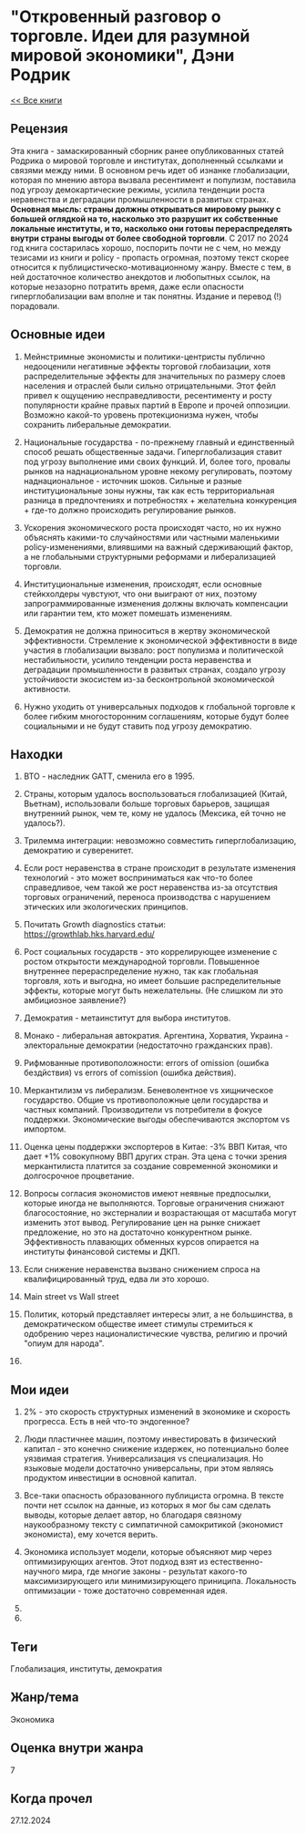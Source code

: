 # "Откровенный разговор о торговле. Идеи для разумной мировой экономики", Дэни Родрик

[\<\< Все книги](../README.md)

## Рецензия

Эта книга - замаскированный сборник ранее опубликованных статей Родрика о мировой торговле и институтах, дополненный ссылками и связями между ними. В основном речь идет об изнанке глобализации, которая по мнению автора вызвала ресентимент и популизм, поставила под угрозу демокартические режимы, усилила тенденции роста неравенства и деградации промышленности в развитых странах. **Основная мысль: страны должны открываться мировому рынку с большей оглядкой на то, насколько это разрушит их собственные локальные институты, и то, насколько они готовы перераспределять внутри страны выгоды от более свободной торговли**. С 2017 по 2024 год книга состарилась хорошо, поспорить почти не с чем, но между тезисами из книги и policy - пропасть огромная, поэтому текст скорее относится к публицистическо-мотивационному жанру. Вместе с тем, в ней достаточное количество анекдотов и любопытных ссылок, на которые незазорно потратить время, даже если опасности гиперглобализации вам вполне и так понятны. Издание и перевод (!) порадовали.

## Основные идеи

1.  Мейнстримные экономисты и политики-центристы публично недооценили негативные эффекты торговой глобаизации, хотя распределительные эффекты для значительных по размеру слоев населения и отраслей были сильно отрицательными. Этот фейл привел к ощущению несправедливости, ресентименту и росту популярности крайне правых партий в Европе и прочей оппозиции. Возможно какой-то уровень протекционизма нужен, чтобы сохранить либеральные демократии.

2.  Национальные государства - по-прежнему главный и единственный способ решать общественные задачи. Гиперглобализация ставит под угрозу выполнение ими своих функций. И, более того, провалы рынков на наднациональном уровне некому регулировать, поэтому наднациональное - источник шоков. Сильные и разные институциональные зоны нужны, так как есть территориальная разница в предпочтениях и потребностях + желательна конкуренция + где-то должно происходить регулирование рынков.

3.  Ускорения экономического роста происходят часто, но их нужно объяснять какими-то случайностями или частными маленькими policy-изменениями, влиявшими на важный сдерживающий фактор, а не глобальными структурными реформами и либерализацией торговли.

4.  Институциональные изменения, происходят, если основные стейкхолдеры чувстуют, что они выиграют от них, поэтому запрограммированные изменения должны включать компенсации или гарантии тем, кто может помешать изменениям.

5.  Демократия не должна приноситься в жертву экономической эффективности. Стремление к экономической эффективности в виде участия в глобализации вызвало: рост популизма и политической нестабильности, усилило тенденции роста неравенства и деградации промышленности в развитых странах, создало угрозу устойчивости экосистем из-за бесконтрольной экономической активности.

6.  Нужно уходить от универсальных подходов к глобальной торговле к более гибким многосторонним соглашениям, которые будут более социальными и не будут ставить под угрозу демократию.

## Находки

1.  ВТО - наследник GATT, сменила его в 1995.

2.  Страны, которым удалось воспользоваться глобализацией (Китай, Вьетнам), использовали больше торговых барьеров, защищая внутренний рынок, чем те, кому не удалось (Мексика, ей точно не удалось?).

3.  Трилемма интеграции: невозможно совместить гиперглобализацию, демократию и суверенитет.

4.  Если рост неравенства в стране происходит в результате изменения технологий - это может восприниматься как что-то более справедливое, чем такой же рост неравенства из-за отсутствия торговых ограничений, переноса производства с нарушением этических или экологических принципов.

5.  Почитать Growth diagnostics статьи: <https://growthlab.hks.harvard.edu/>

6.  Рост социальных государств - это коррелирующее изменение с ростом открытости международной торговли. Повышенное внутреннее перераспределение нужно, так как глобальная торговля, хоть и выгодна, но имеет большие распределительные эффекты, которые могут быть нежелательны. (Не слишком ли это амбициозное заявление?)

7.  Демократия - метаинститут для выбора институтов.

8.  Монако - либеральная автократия. Аргентина, Хорватия, Украина - электоральные демократии (недостаточно гражданских прав).

9.  Рифмованные противоположности: errors of omission (ошибка бездйствия) vs errors of comission (ошибка действия).

10. Меркантилизм vs либерализм. Беневолентное vs хищническое государство. Общие vs противоположные цели государства и частных компаний. Производители vs потребители в фокусе поддержки. Экономические выгоды обеспечиваются экспортом vs импортом.

11. Оценка цены поддержки экспортеров в Китае: -3% ВВП Китая, что дает +1% совокупному ВВП других стран. Эта цена с точки зрения меркантилиста платится за создание современной экономики и долгосрочное процветание.

12. Вопросы согласия экономистов имеют неявные предпосылки, которые иногда не выполняются. Торговые ограничения снижают благосостояние, но экстерналии и возрастающая от масштаба могут изменить этот вывод. Регулирование цен на рынке снижает предложение, но это на достаточно конкурентном рынке. Эффективность плавающих обменных курсов опирается на институты финансовой системы и ДКП.

13. Если снижение неравенства вызвано снижением спроса на квалифицированный труд, едва ли это хорошо.

14. Main street vs Wall street

15.  Политик, который представляет интересы элит, а не большинства, в демократическом обществе имеет стимулы стремиться к одобрению через националистические чувства, религию и прочий "опиум для народа".

16. 

## Мои идеи

1.  2% - это скорость структурных изменений в экономике и скорость прогресса. Есть в ней что-то эндогенное?

2.  Люди пластичнее машин, поэтому инвестировать в физический капитал - это конечно снижение издержек, но потенциально более уязвимая стратегия. Универсализация vs специализация. Но языковые модели достаточно универсальны, при этом являясь продуктом инвестиции в основной капитал.

3.  Все-таки опасность образованного публициста огромна. В тексте почти нет ссылок на данные, из которых я мог бы сам сделать выводы, которые делает автор, но благодаря связному наукообразному тексту с симпатичной самокритикой (экономист экономиста), ему хочется верить.

4.  Экономика использует модели, которые объясняют мир через оптимизирующих агентов. Этот подход взят из естественно-научного мира, где многие законы - результат какого-то максимизирующего или минимизирующего приниципа. Локальность оптимизации - тоже достаточно современная идея.

5.  

6.  

## Теги

Глобализация, институты, демократия

## Жанр/тема

Экономика

## Оценка внутри жанра

7

## Когда прочел

27.12.2024
